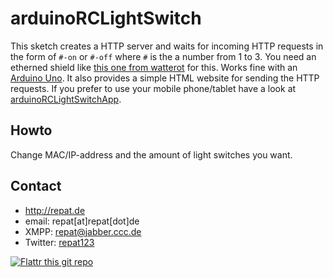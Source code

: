 arduinoRCLightSwitch
======
This sketch creates a HTTP server and waits for incoming HTTP requests in the form of `#-on` or `#-off` where `#` is the a number from 1 to 3.
You need an etherned shield like [this one from watterot](http://www.watterott.com/de/Arduino-Ethernet-Shield "Ethernet shield on watterot") for this. Works fine with an [Arduino Uno](http://www.watterott.com/de/Arduino-Uno "Arduino Uno on watterot").
It also provides a simple HTML website for sending the HTTP requests. If you prefer to use your mobile phone/tablet have a look at [arduinoRCLightSwitchApp](https://github.com/repat/arduinoRCLightSwitchApp "arduinoRCLightSwitchApp on github").

## Howto
Change MAC/IP-address and the amount of light switches you want.

## Contact
* http://repat.de
* email: repat[at]repat[dot]de
* XMPP: repat@jabber.ccc.de
* Twitter: [repat123](https://twitter.com/repat123 "repat123 on twitter")

[![Flattr this git repo](http://api.flattr.com/button/flattr-badge-large.png)](https://flattr.com/submit/auto?user_id=repat&url=https://github.com/repat/scuttle2owncloud&title=scuttle2owncloud&language=&tags=github&category=software) 
